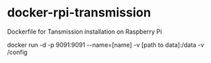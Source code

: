 # docker-rpi-transmission
Dockerfile for Tansmission installation on Raspberry Pi 

docker run -d -p 9091:9091 --name=[name] -v [path to data]:/data -v /config
